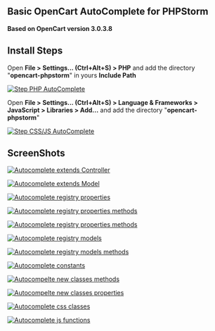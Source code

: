 Basic OpenCart AutoComplete for PHPStorm
-
**Based on OpenCart version 3.0.3.8**


Install Steps
-
Open **File > Settings... (Ctrl+Alt+S) > PHP** and add the directory "**opencart-phpstorm**" in yours **Include Path**

[![Step PHP AutoComplete](https://drive.google.com/uc?export=view&id=12bs9hBkTVvSE05UurV4hMAUs30kiVRCQ "Step PHP AutoComplete")](https://drive.google.com/uc?export=view&id=12bs9hBkTVvSE05UurV4hMAUs30kiVRCQ "Step PHP AutoComplete")

Open **File > Settings... (Ctrl+Alt+S) > Language & Frameworks > JavaScript > Libraries > Add...** and add the directory "**opencart-phpstorm**"

[![Step CSS/JS AutoComplete](https://drive.google.com/uc?export=view&id=16HKwtvx5aetfqvZkGWojdz01dbiv4fky "Step CSS/JS AutoComplete")](https://drive.google.com/uc?export=view&id=16HKwtvx5aetfqvZkGWojdz01dbiv4fky "Step CSS/JS AutoComplete")

##

ScreenShots
-
[![Autocomplete extends Controller](https://drive.google.com/uc?export=view&id=1jFFQkTSN_wBk4vLr71QmKNPLskUjTA3m "AutoComplete extends class")](https://drive.google.com/uc?export=view&id=1jFFQkTSN_wBk4vLr71QmKNPLskUjTA3m "AutoComplete extends class")

[![Autocomplete extends Model](https://drive.google.com/uc?export=view&id=1uM7U8Sc4dqIChrt6qffnUaJuGRbrpv1c "Autocomplete extends Model")](https://drive.google.com/uc?export=view&id=1uM7U8Sc4dqIChrt6qffnUaJuGRbrpv1c "Autocomplete extends Model")

[![Autocomplete registry properties](https://drive.google.com/uc?export=view&id=17qBBdUB_8TgBfYz9ffQPc1_PSJShT9ag "Autocomplete registry properties")](https://drive.google.com/uc?export=view&id=17qBBdUB_8TgBfYz9ffQPc1_PSJShT9ag "Autocomplete registry properties")

[![Autocomplete registry properties methods](https://drive.google.com/uc?export=view&id=1_68CYtZZyfLhQ1SRmuaYH4X45YEjHVzs "Autocomplete registry properties methods")](https://drive.google.com/uc?export=view&id=1_68CYtZZyfLhQ1SRmuaYH4X45YEjHVzs "Autocomplete registry properties methods")

[![Autocomplete registry properties methods](https://drive.google.com/uc?export=view&id=1xBy06vKD0OpFIax_UtboEMuGlO3PhhPD "Autocomplete registry properties methods")](https://drive.google.com/uc?export=view&id=1xBy06vKD0OpFIax_UtboEMuGlO3PhhPD "Autocomplete registry properties methods")

[![Autocomplete registry models](https://drive.google.com/uc?export=view&id=1vICSe4M0SCg6UFD8x2cAXsaja3Gf6CK9 "Autocomplete registry models")](https://drive.google.com/uc?export=view&id=1vICSe4M0SCg6UFD8x2cAXsaja3Gf6CK9 "Autocomplete registry models")

[![Autocomplete registry models methods](https://drive.google.com/uc?export=view&id=1iTXVVjZvrfPrOHGew5je-8nXR0xa3Wh7 "Autocomplete registry models methods")](https://drive.google.com/uc?export=view&id=1iTXVVjZvrfPrOHGew5je-8nXR0xa3Wh7 "Autocomplete registry models methods")

[![Autocomplete constants](https://drive.google.com/uc?export=view&id=1xkePPJszrHWrm_kP7Rti_AvzwoB5IJvx "Autocomplete constants")](https://drive.google.com/uc?export=view&id=1xkePPJszrHWrm_kP7Rti_AvzwoB5IJvx "Autocomplete constants")

[![Autocompelte new classes methods](https://drive.google.com/uc?export=view&id=1LJIqKcb1ap2o75THOqbFyUp8LZKdjcu- "Autocompelte new classes methods")](https://drive.google.com/uc?export=view&id=1LJIqKcb1ap2o75THOqbFyUp8LZKdjcu- "Autocompelte new classes methods")

[![Autocompelte new classes properties](https://drive.google.com/uc?export=view&id=1KSd8tlDa1EYRl_JvBmjndLtht4SQlg0I "Autocompelte new classes properties")](https://drive.google.com/uc?export=view&id=1KSd8tlDa1EYRl_JvBmjndLtht4SQlg0I "Autocompelte new classes properties")

[![Autocomplete css classes](https://drive.google.com/uc?export=view&id=1IpQ39yYJQAwmOUQ7cEDAYIuuhbLMFEsF "Autocomplete css classes")](https://drive.google.com/uc?export=view&id=1IpQ39yYJQAwmOUQ7cEDAYIuuhbLMFEsF "Autocomplete css classes")

[![Autocomplete js functions](https://drive.google.com/uc?export=view&id=1bUthuQ_neUBB8DiV3Qm35dwS2wP6dbBB "Autocomplete js functions")](https://drive.google.com/uc?export=view&id=1bUthuQ_neUBB8DiV3Qm35dwS2wP6dbBB "Autocomplete js functions")
